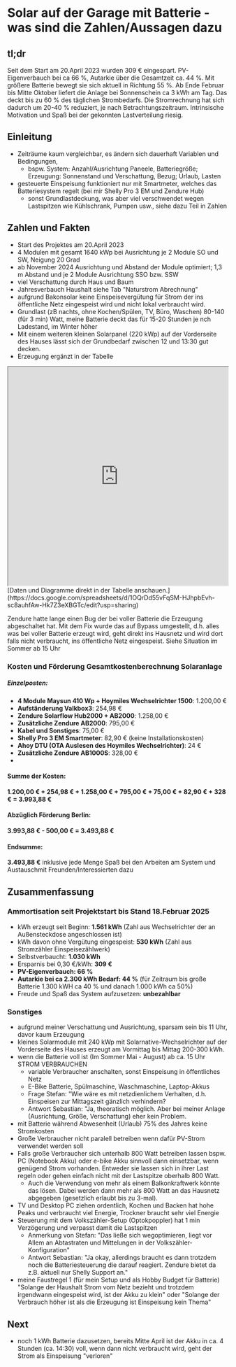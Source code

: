 # Solar auf der Garage mit Batterie - was sind die Zahlen/Aussagen dazu

## tl;dr
 
Seit dem Start am 20.April 2023 wurden 309 € eingespart. PV-Eigenverbauch bei ca 66 %, Autarkie über die Gesamtzeit ca. 44 %. Mit größere Batterie bewegt sie sich aktuell in Richtung 55 %. Ab Ende Februar bis Mitte Oktober liefert die Anlage bei Sonnenschein ca 3 kWh am Tag. Das deckt bis zu 60 % des täglichen Strombedarfs. Die Stromrechnung hat sich dadurch um 20-40 % reduziert, je nach Betrachtungszeitraum.
Intrinsische Motivation und Spaß bei der gekonnten Lastverteilung riesig.

## Einleitung

- Zeiträume kaum vergleichbar, es ändern sich dauerhaft Variablen und Bedingungen, 
    - bspw. System: Anzahl/Ausrichtung Paneele, Batteriegröße; Erzeugung: Sonnenstand und Verschattung, Bezug; Urlaub, Lasten
- gesteuerte Einspeisung funktioniert nur mit Smartmeter, welches das Batteriesystem regelt (bei mir Shelly Pro 3 EM und Zendure Hub)
    - sonst Grundlastdeckung, was aber viel verschwendet wegen Lastspitzen wie Kühlschrank, Pumpen usw., siehe dazu Teil in Zahlen 

## Zahlen und Fakten

- Start des Projektes am 20.April 2023
- 4 Modulen mit gesamt 1640 kWp bei Ausrichtung je 2 Module SO und SW, Neigung 20 Grad
- ab November 2024 Ausrichtung und Abstand der Module optimiert; 1,3 m Abstand und je 2 Module Ausrichtung SSO bzw. SSW
- viel Verschattung durch Haus und Baum
- Jahresverbauch Haushalt siehe Tab "Naturstrom Abrechnung"
- aufgrund Bakonsolar keine Einspeisevergütung für Strom der ins öffentliche Netz eingespeist wird und nicht lokal verbraucht wird.
- Grundlast (zB nachts, ohne Kochen/Spülen, TV, Büro, Waschen) 80-140 (für 3 min) Watt, meine Batterie deckt das für 15-20 Stunden je nch Ladestand, im Winter höher
- Mit einem weiteren kleinen Solarpanel (220 kWp) auf der Vorderseite des Hauses lässt sich der Grundbedarf zwischen 12 und 13:30 gut decken.
- Erzeugung ergänzt in der Tabelle

<div style="text-align: center"><iframe width="100%" height="500" src="https://docs.google.com/spreadsheets/d/e/2PACX-1vS-z5dD4E9KlhfY2olzrEX0vFCz-tpt3txlGv_PSdX61e7uvdKEYowRO_AByZfbT4_DFFLDh1CJMndW/pubhtml?widget=true&amp;headers=false"></iframe></div> 
[Daten und Diagramme direkt in der Tabelle anschauen.](https://docs.google.com/spreadsheets/d/1OQrDd55vFqSM-HJhpbEvh-sc8auhfAw-Hk7Z3eXBGTc/edit?usp=sharing)

Zendure hatte lange einen Bug der bei voller Batterie die Erzeugung abgeschaltet hat. Mit dem Fix wurde das auf Bypass umgestellt, d.h. alles was bei voller Batterie erzeugt wird, geht direkt ins Hausnetz und wird dort falls nicht verbraucht, ins öffentliche Netz eingespeist. Siehe Situation im Sommer ab 15 Uhr

### Kosten und Förderung Gesamtkostenberechnung Solaranlage

##### Einzelposten:
- **4 Module Maysun 410 Wp + Hoymiles Wechselrichter 1500**: 1.200,00 €  
- **Aufständerung Valkbox3**: 254,98 €  
- **Zendure Solarflow Hub2000 + AB2000**: 1.258,00 €  
- **Zusätzliche Zendure AB2000**: 795,00 €  
- **Kabel und Sonstiges**: 75,00 €  
- **Shelly Pro 3 EM Smartmeter**: 82,90 € (keine Installationskosten)
- **Ahoy DTU (OTA Auslesen des Hoymiles Wechselrichter)**: 24 €
- **Zusätzliche Zendure AB1000S**: 328,00 €
- 
#### **Summe der Kosten:**  
**1.200,00 € + 254,98 € + 1.258,00 € + 795,00 € + 75,00 € + 82,90 € + 328 € = 3.993,88 €**

#### **Abzüglich Förderung Berlin:**  
**3.993,88 € - 500,00 € = 3.493,88 €**  

#### **Endsumme:**  
**3.493,88 €** inklusive jede Menge Spaß bei den Arbeiten am System und Austauschmit Freunden/Interessierten dazu

## Zusammenfassung

### Ammortisation seit Projektstart bis Stand 18.Februar 2025
- kWh erzeugt seit Beginn: **1.561 kWh** (Zahl aus Wechselrichter der an Außensteckdose angeschlossen ist)
- kWh davon ohne Vergütung eingespeist: **530 kWh** (Zahl aus Stromzähler Einspeisezählwerk)
- Selbstverbaucht: **1.030 kWh**
- Ersparnis bei 0,30 €/kWh: **309 €**
- **PV-Eigenverbauch: 66 %**
- **Autarkie bei ca 2.300 kWh Bedarf: 44 %** (für Zeitraum bis große Batterie 1.300 kWH ca 40 % und danach 1.000 kWh ca 50%) 
- Freude und Spaß das System aufzusetzen: **unbezahlbar**

### Sonstiges

- aufgrund meiner Verschattung und Ausrichtung, sparsam sein bis 11 Uhr, davor kaum Erzeugung
- kleines Solarmodule mit 240 kWp mit Solarnative-Wechselrichter auf der Vorderseite des Hauses erzeugt am Vormittag bis Mittag 200-300 kWh.
- wenn die Batterie voll ist (Im Sommer Mai - August) ab ca. 15 Uhr STROM VERBRAUCHEN
    - variable Verbraucher anschalten, sonst Einspeisung in öffentliches Netz
    - E-Bike Batterie, Spülmaschine, Waschmaschine, Laptop-Akkus
    - Frage Stefan: "Wie wäre es mit netzdienlichem Verhalten, d.h. Einspeisen zur Mittagszeit gänzlich verhindern?
    - Antwort Sebastian: "Ja, theoratisch möglich. Aber bei meiner Anlage (Ausrichtung, Größe, Verschattung) eher kein Problem. 
- mit Batterie während Abwesenheit (Urlaub) 75% des Jahres keine Stromkosten
- Große Verbraucher nicht paralell betreiben wenn dafür PV-Strom verwendet werden soll
- Falls große Verbraucher sich unterhalb 800 Watt betreiben lassen bspw. PC (Notebook Akku) oder e-bike Akku sinnvoll dann einsetzbar, wenn genügend Strom vorhanden. Entweder sie lassen sich in ihrer Last regeln oder gehen einfach nicht mit der Lastspitze oberhalb 800 Watt.
    - Auch die Verwendung von mehr als einem Balkonkraftwerk könnte das lösen. Dabei werden dann mehr als 800 Watt an das Hausnetz abgegeben (gesetzlich erlaubt bis zu 3-mal).
- TV und Desktop PC ziehen ordentlich, Kochen und Backen hat hohe Peaks und verbraucht viel Energie, Trockner braucht sehr viel Energie
- Steuerung mit dem Volkszähler-Setup (Optokpoppler) hat 1 min Verzögerung und verpasst damit die Lastspitzen
    - Anmerkung von Stefan: "Das ließe sich wegoptimieren, liegt vor Allem an Abtastraten und Mittelungen in der Volkszähler-Konfiguration"
    - Antwort Sebastian: "Ja okay, allerdings braucht es dann trotzdem noch die Batteriesteuerung die darauf reagiert. Zendure bietet da z.B. aktuell nur Shelly Support an."
- meine Faustregel 1 (für mein Setup und als Hobby Budget für Batterie) "Solange der Haushalt Strom vom Netz bezieht und trotzdem irgendwann eingespeist wird, ist der Akku zu klein" oder "Solange der Verbrauch höher ist als die Erzeugung ist Einspeisung kein Thema"

## Next

- noch 1 kWh Batterie dazusetzen, bereits Mitte April ist der Akku in ca. 4 Stunden (ca. 14:30) voll, wenn dann nicht verbraucht wird, geht der Strom als Einspeisung "verloren"
